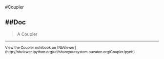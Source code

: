 
<!--
FrozenIsBool False
-->

#Coupler

##Doc
----


> 
> A Coupler 
> 
> 

----

<small>
View the Coupler notebook on [NbViewer](http://nbviewer.ipython.org/url/shareyoursystem.ouvaton.org/Coupler.ipynb)
</small>

